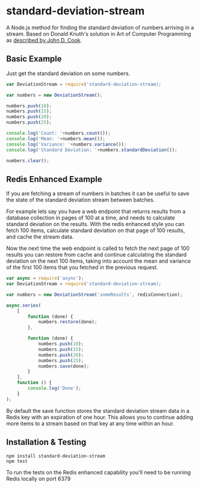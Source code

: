 standard-deviation-stream
=========================

A Node.js method for finding the standard deviation of numbers arriving in a stream. Based on Donald Knuth's
solution in Art of Computer Programming as [described by John D. Cook](http://www.johndcook.com/standard_deviation.html).

Basic Example
-------------

Just get the standard deviation on some numbers.

```javascript
var DeviationStream = require('standard-deviation-stream);

var numbers = new DeviationStream();

numbers.push(10);
numbers.push(15);
numbers.push(20);
numbers.push(25);

console.log('Count: '+numbers.count());
console.log('Mean: '+numbers.mean());
console.log('Variance: '+numbers.variance());
console.log('Standard Deviation: '+numbers.standardDeviation());

numbers.clear();
```

Redis Enhanced Example
----------------------

If you are fetching a stream of numbers in batches it can be useful to save the state of the standard deviation stream
between batches.

For example lets say you have a web endpoint that returns results from a database collection in pages of
100 at a time, and needs to calculate standard deviation on the results. With the redis enhanced style you can fetch 100 items,
calculate standard deviation on that page of 100 results, and cache the stream data.

Now the next time the web endpoint is called to fetch the next page of 100 results you can restore from
cache and continue calculating the standard deviation on the next 100 items, taking into account the mean and variance
of the first 100 items that you fetched in the previous request.

```javascript
var async = require('async');
var DeviationStream = require('standard-deviation-stream);

var numbers = new DeviationStream('someResults', redisConnection);

async.series(
	[
		function (done) {
			numbers.restore(done);
		},

		function (done) {
			numbers.push(10);
			numbers.push(15);
			numbers.push(20);
			numbers.push(25);
			numbers.save(done);
		}
	],
	function () {
		console.log('Done');
	}
);

```

By default the save function stores the standard deviation stream data in a Redis key with an expiration of one hour.
This allows you to continue adding more items to a stream based on that key at any time within an hour.

Installation & Testing
----------------------

```
npm install standard-deviation-stream
npm test
```

To run the tests on the Redis enhanced capability you'll need to be running Redis locally on port 6379
